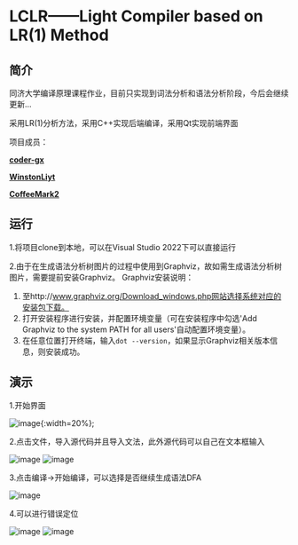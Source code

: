 # LCLR——Light Compiler based on LR(1) Method

## 简介

同济大学编译原理课程作业，目前只实现到词法分析和语法分析阶段，今后会继续更新...

采用LR(1)分析方法，采用C++实现后端编译，采用Qt实现前端界面


项目成员：

[**coder-gx**](https://github.com/coder-gx)

[**WinstonLiyt**](https://github.com/WinstonLiyt)

[**CoffeeMark2**](https://github.com/CoffeeMark2) 

## 运行

1.将项目clone到本地，可以在Visual Studio 2022下可以直接运行

2.由于在生成语法分析树图片的过程中使用到Graphviz，故如需生成语法分析树图片，需要提前安装Graphviz。
Graphviz安装说明：

1. 至http://www.graphviz.org/Download_windows.php网站选择系统对应的安装包下载。
2. 打开安装程序进行安装，并配置环境变量（可在安装程序中勾选'Add Graphviz to the system PATH for all users'自动配置环境变量）。
3. 在任意位置打开终端，输入`dot --version`，如果显示Graphviz相关版本信息，则安装成功。

## 演示

1.开始界面

![image](https://github.com/coder-gx/LCLR/assets/105330548/9d9c6839-3547-49d0-941e-c786453cd4a3){:width=20%};


2.点击文件，导入源代码并且导入文法，此外源代码可以自己在文本框输入

![image](https://github.com/coder-gx/LCLR/assets/105330548/0de10f06-0b77-40ae-9230-4a309341b94e)
![image](https://github.com/coder-gx/LCLR/assets/105330548/04f46684-000b-47e6-b1a6-729d4f1a6e93)


3.点击编译->开始编译，可以选择是否继续生成语法DFA

![image](https://github.com/coder-gx/LCLR/assets/105330548/ee43e576-b511-4dbb-8e7c-40c6f02cfe14)


4.可以进行错误定位

![image](https://github.com/coder-gx/LCLR/assets/105330548/e2096712-747c-4a9a-b78c-be057c32e500)
![image](https://github.com/coder-gx/LCLR/assets/105330548/332e35a4-bdca-44ea-8bd8-258c7f3e8156)


